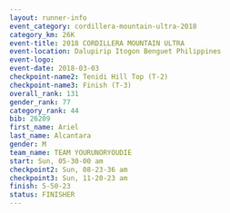 ```yaml
---
layout: runner-info 
event_category: cordillera-mountain-ultra-2018 
category_km: 26K 
event-title: 2018 CORDILLERA MOUNTAIN ULTRA 
event-location: Dalupirip Itogon Benguet Philippines 
event-logo: 
event-date: 2018-03-03 
checkpoint-name2: Tenidi Hill Top (T-2) 
checkpoint-name3: Finish (T-3) 
overall_rank: 131
gender_rank: 77
category_rank: 44
bib: 26209
first_name: Ariel
last_name: Alcantara
gender: M
team_name: TEAM YOURUNORYOUDIE
start: Sun, 05-30-00 am
checkpoint2: Sun, 08-23-36 am
checkpoint3: Sun, 11-20-23 am
finish: 5-50-23
status: FINISHER
---
```

